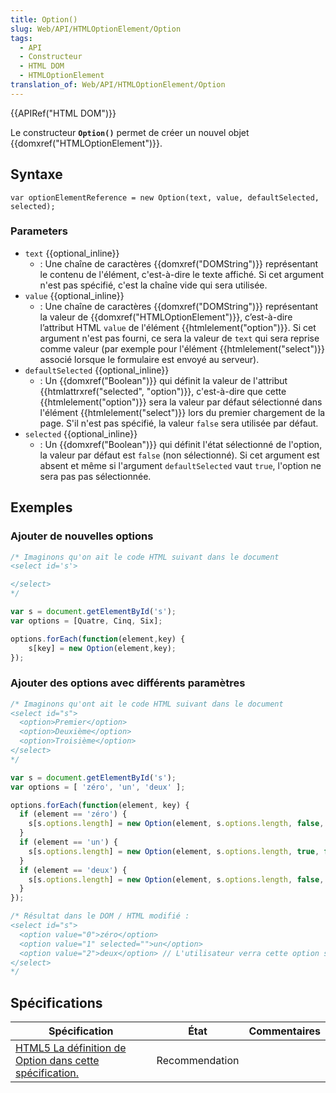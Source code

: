 ```yaml
---
title: Option()
slug: Web/API/HTMLOptionElement/Option
tags:
  - API
  - Constructeur
  - HTML DOM
  - HTMLOptionElement
translation_of: Web/API/HTMLOptionElement/Option
---
```

{{APIRef("HTML DOM")}}

Le constructeur **`Option()`** permet de créer un nouvel objet {{domxref("HTMLOptionElement")}}.

## Syntaxe

    var optionElementReference = new Option(text, value, defaultSelected, selected);

### Parameters

- `text` {{optional_inline}}
  - : Une chaîne de caractères {{domxref("DOMString")}} représentant le contenu de l'élément, c'est-à-dire le texte affiché. Si cet argument n'est pas spécifié, c'est la chaîne vide qui sera utilisée.
- `value` {{optional_inline}}
  - : Une chaîne de caractères {{domxref("DOMString")}} représentant la valeur de {{domxref("HTMLOptionElement")}}, c’est-à-dire l’attribut HTML `value` de l'élément {{htmlelement("option")}}. Si cet argument n'est pas fourni, ce sera la valeur de `text` qui sera reprise comme valeur (par exemple pour l'élément {{htmlelement("select")}} associé lorsque le formulaire est envoyé au serveur).
- `defaultSelected` {{optional_inline}}
  - : Un {{domxref("Boolean")}} qui définit la valeur de l'attribut {{htmlattrxref("selected", "option")}}, c'est-à-dire que cette {{htmlelement("option")}} sera la valeur par défaut sélectionné dans l'élément {{htmlelement("select")}} lors du premier chargement de la page. S'il n'est pas spécifié, la valeur `false` sera utilisée par défaut.
- `selected` {{optional_inline}}
  - : Un {{domxref("Boolean")}} qui définit l'état sélectionné de l'option, la valeur par défaut est `false` (non sélectionné). Si cet argument est absent et même si l'argument `defaultSelected` vaut `true`, l'option ne sera pas pas sélectionnée.

## Exemples

### Ajouter de nouvelles options

```js
/* Imaginons qu'on ait le code HTML suivant dans le document
<select id='s'>

</select>
*/

var s = document.getElementById('s');
var options = [Quatre, Cinq, Six];

options.forEach(function(element,key) {
    s[key] = new Option(element,key);
});
```

### Ajouter des options avec différents paramètres

```js
/* Imaginons qu'ont ait le code HTML suivant dans le document
<select id="s">
  <option>Premier</option>
  <option>Deuxième</option>
  <option>Troisième</option>
</select>
*/

var s = document.getElementById('s');
var options = [ 'zéro', 'un', 'deux' ];

options.forEach(function(element, key) {
  if (element == 'zéro') {
    s[s.options.length] = new Option(element, s.options.length, false, false);
  }
  if (element == 'un') {
    s[s.options.length] = new Option(element, s.options.length, true, false); // Ajouter l'attribut "selected"
  }
  if (element == 'deux') {
    s[s.options.length] = new Option(element, s.options.length, false, true); // Sélectionnera l'option
  }
});

/* Résultat dans le DOM / HTML modifié :
<select id="s">
  <option value="0">zéro</option>
  <option value="1" selected="">un</option>
  <option value="2">deux</option> // L'utilisateur verra cette option sélectionnée
</select>
*/
```

## Spécifications

| Spécification                                                                                                                             | État           | Commentaires |
| ----------------------------------------------------------------------------------------------------------------------------------------- | -------------- | ------------ |
| [HTML5 La définition de Option dans cette spécification.](http://www.w3.org/TR/2012/WD-html5-20121025/the-option-element.html#dom-option) | Recommendation |              |
